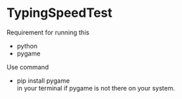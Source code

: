# TypingSpeedTest

Requirement for running this
- python
- pygame

Use command
- pip install pygame  
in your terminal if pygame is not there on your system.
